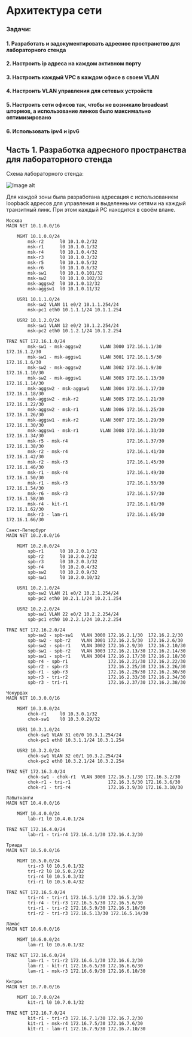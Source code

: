 # Архитектура сети

### Задачи:
#### 1. Разработать и задокументировать адресное пространство для лабораторного стенда
#### 2. Настроить ip адреса на каждом активном порту
#### 3. Настроить каждый VPC в каждом офисе в своем VLAN
#### 4. Настроить VLAN управления для сетевых устройств
#### 5. Настроить сети офисов так, чтобы не возникало broadcast штормов, а использование линков было максимально оптимизировано
#### 6. Использовать ipv4 и ipv6

## Часть 1. Разработка адресного пространства для лабораторного стенда

Схема лабораторного стенда:

![Image alt](https://github.com/anrent/otus-networks/edit/main/labs/lab04/topo.PNG)

Для каждой зоны была разработана адресация с использованием loopback адресов для управления и выделенными сетями на каждый транзитный линк. При этом каждый PC находится в своём влане.

```
Москва
MAIN NET 10.1.0.0/16
    
    MGMT 10.1.0.0/24
        msk-r2      l0 10.1.0.2/32
        msk-r1      l0 10.1.0.1/32
        msk-r4      l0 10.1.0.4/32
        msk-r3      l0 10.1.0.3/32
        msk-r5      l0 10.1.0.5/32
        msk-r6      l0 10.1.0.6/32
        msk-sw1     l0 10.1.0.101/32
        msk-sw2     l0 10.1.0.102/32
        msk-aggsw2  l0 10.1.0.12/32
        msk-aggsw1  l0 10.1.0.11/32
    
    USR1 10.1.1.0/24
        msk-sw2 VLAN 11 e0/2 10.1.1.254/24
        msk-pc1 eth0 10.1.1.1/24 10.1.1.254
    
    USR2 10.1.2.0/24
        msk-sw1 VLAN 12 e0/2 10.1.2.254/24
        msk-pc2 eth0 10.1.2.1/24 10.1.2.254
    
TRNZ NET 172.16.1.0/24
        msk-sw1 - msk-aggsw2       VLAN 3000 172.16.1.1/30  172.16.1.2/30 
        msk-sw1 - msk-aggsw1       VLAN 3001 172.16.1.5/30  172.16.1.6/30
        msk-sw2 - msk-aggsw2       VLAN 3002 172.16.1.9/30  172.16.1.10/30
        msk-sw2 - msk-aggsw1       VLAN 3003 172.16.1.13/30 172.16.1.14/30
        msk-aggsw2 - msk-aggsw1    VLAN 3004 172.16.1.17/30 172.16.1.18/30
        msk-aggsw2 - msk-r2        VLAN 3005 172.16.1.21/30 172.16.1.22/30
        msk-aggsw2 - msk-r1        VLAN 3006 172.16.1.25/30 172.16.1.26/30
        msk-aggsw1 - msk-r2        VLAN 3007 172.16.1.29/30 172.16.1.30/30
        msk-aggsw1 - msk-r1        VLAN 3008 172.16.1.33/30 172.16.1.34/30
        msk-r5 - msk-r4                      172.16.1.37/30 172.16.1.38/30
        msk-r2 - msk-r4                      172.16.1.41/30 172.16.1.42/30
        msk-r2 - msk-r3                      172.16.1.45/30 172.16.1.46/30
        msk-r1 - msk-r4                      172.16.1.49/30 172.16.1.50/30
        msk-r1 - msk-r3                      172.16.1.53/30 172.16.1.54/30
        msk-r6 - msk-r3                      172.16.1.57/30 172.16.1.58/30
        msk-r4 - kit-r1                      172.16.1.61/30 172.16.1.62/30
        msk-r3 - lam-r1                      172.16.1.65/30 172.16.1.66/30
```
```
Санкт-Петербург
MAIN NET 10.2.0.0/16
    
    MGMT 10.2.0.0/24
        spb-r1      l0 10.2.0.1/32
        spb-r2      l0 10.2.0.2/32
        spb-r3      l0 10.2.0.3/32
        spb-r4      l0 10.2.0.4/32
        spb-sw2     l0 10.2.0.9/32
        spb-sw1     l0 10.2.0.10/32

    USR1 10.2.1.0/24
        spb-sw2 VLAN 21 e0/2 10.2.1.254/24
        spb-pc2 eth0 10.2.1.1/24 10.2.1.254
    
    USR2 10.2.2.0/24
        spb-sw1 VLAN 22 e0/2 10.2.2.254/24
        spb-pc1 eth0 10.2.2.1/24 10.2.2.254

TRNZ NET 172.16.2.0/24
        spb-sw2 - spb-sw1   VLAN 3000 172.16.2.1/30  172.16.2.2/30
        spb-sw2 - spb-r2    VLAN 3001 172.16.2.5/30  172.16.2.6/30
        spb-sw2 - spb-r1    VLAN 3002 172.16.2.9/30  172.16.2.10/30
        spb-sw1 - spb-r2    VLAN 3003 172.16.2.13/30 172.16.2.14/30
        spb-sw1 - spb-r1    VLAN 3004 172.16.2.17/30 172.16.2.18/30
        spb-r4 - spb-r1               172.16.2.21/30 172.16.2.22/30
        spb-r2 - spb-r3               172.16.2.25/30 172.16.2.26/30
        spb-r1 - spb-r3               172.16.2.29/30 172.16.2.30/30
        spb-r3 - tri-r2               172.16.2.33/30 172.16.2.34/30
        spb-r3 - tri-r1               172.16.2.37/30 172.16.2.38/30
```
```
Чокурдах
MAIN NET 10.3.0.0/16
    
    MGMT 10.3.0.0/24
        chok-r1     l0 10.3.0.1/32
        chok-sw1    l0 10.3.0.29/32
    
    USR1 10.3.1.0/24
        chok-sw1 VLAN 31 e0/0 10.3.1.254/24
        chok-pc1 eth0 10.3.1.1/24 10.3.1.254
    
    USR2 10.3.2.0/24
        chok-sw1 VLAN 32 e0/1 10.3.2.254/24
        chok-pc2 eth0 10.3.2.1/24 10.3.2.254

TRNZ NET 172.16.3.0/24
        chok-sw1 - chok-r1  VLAN 3000 172.16.3.1/30 172.16.3.2/30
        chok-r1 - tri-r1              172.16.3.5/30 172.16.3.6/30
        chok-r1 - tri-r4              172.16.3.9/30 172.16.3.10/30
```
```
Лабытнанги
MAIN NET 10.4.0.0/16
    
    MGMT 10.4.0.0/24
        lab-r1 l0 10.4.0.1/24

TRNZ NET 172.16.4.0/24
        lab-r1 - tri-r4 172.16.4.1/30 172.16.4.2/30
```
```
Триада
MAIN NET 10.5.0.0/16
    
    MGMT 10.5.0.0/24
        tri-r3 l0 10.5.0.1/32
        tri-r2 l0 10.5.0.2/32
        tri-r4 l0 10.5.0.3/32
        tri-r1 l0 10.5.0.4/32

TRNZ NET 172.16.5.0/24
        tri-r4 - tri-r1 172.16.5.1/30 172.16.5.2/30
        tri-r4 - tri-r3 172.16.5.5/30 172.16.5.6/30
        tri-r1 - tri-r2 172.16.5.9/30 172.16.5.10/30
        tri-r2 - tri-r3 172.16.5.13/30 172.16.5.14/30
```
```
Ламас
MAIN NET 10.6.0.0/16
    
    MGMT 10.6.0.0/24
        lam-r1 l0 10.6.0.1/32

TRNZ NET 172.16.6.0/24
        lam-r1 - tri-r2 172.16.6.1/30 172.16.6.2/30
        lam-r1 - kit-r1 172.16.6.5/30 172.16.6.6/30
        lam-r1 - msk-r3 172.16.6.9/30 172.16.6.10/30
```
```
Китрон
MAIN NET 10.7.0.0/16
    
    MGMT 10.7.0.0/24
        kit-r1 l0 10.7.0.1/32

TRNZ NET 172.16.7.0/24
        kit-r1 - tri-r3 172.16.7.1/30 172.16.7.2/30
        kit-r1 - msk-r4 172.16.7.5/30 172.16.7.6/30
        kit-r1 - lam-r1 172.16.7.9/30 172.16.7.10/30
```
